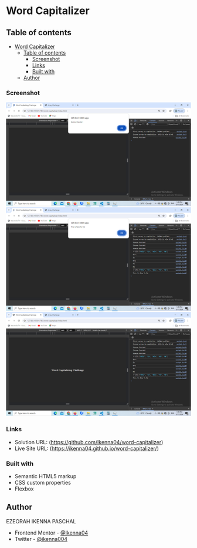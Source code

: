 # Word Capitalizer

## Table of contents

- [Word Capitalizer](#word-capitalizer)
  - [Table of contents](#table-of-contents)
    - [Screenshot](#screenshot)
    - [Links](#links)
    - [Built with](#built-with)
  - [Author](#author)

### Screenshot

![](<screen-shots/Screenshot%20(153).png>)
![](<screen-shots/Screenshot%20(154).png>)
![](<screen-shots/Screenshot%20(155).png>)

### Links

- Solution URL: (https://github.com/Ikenna04/word-capitalizer)
- Live Site URL: (https://ikenna04.github.io/word-capitalizer/)

### Built with

- Semantic HTML5 markup
- CSS custom properties
- Flexbox

## Author

EZEORAH IKENNA PASCHAL

<!-- - Website - [Add your name here](https://www.your-site.com) -->

- Frontend Mentor - [@Ikenna04](https://www.frontendmentor.io/profile/Ikenna04)
- Twitter - [@ikenna004](https://www.twitter.com/ikenna004)

